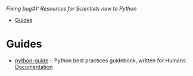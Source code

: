 _Fixing bug#1: Resources for Scientists new to Python_

- [Guides](#guides)


# Guides
- [python-guide](https://github.com/kennethreitz/python-guide) :: Python best practices guidebook, written for Humans. [Documentation](http://docs.python-guide.org)
